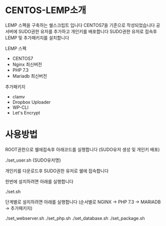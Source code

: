 # CENTOS-LEMP소개

LEMP 스펙을 구축하는 쉘스크립트 입니다 
CENTOS7을 기준으로 작성되었습니다 
공서버에 SUDO권한 유저를 추가하고 개인키를 배포합니다 
SUDO권한 유저로 접속후 LEMP 및 추가패키지를 설치합니다 

LEMP 스펙
 - CENTOS7
 - Nginx 최신버전
 - PHP 7.3
 - Mariadb 최신버전 

추가패키지 
 - clamv
 - Dropbox Uploader
 - WP-CLI
 - Let's Encrypt


# 사용방법 

ROOT권한으로 쉘에접속후 아래코드를 실행합니다
(SUDO유저 생성 및 개인키 배포)

./set_user.sh {SUDO유저명}


개인키를 다운로드후 SUDO권한 유저로 쉘에 접속합니다

한번에 설치하려면 아래를 실행합니다

./set.sh


단계별로 설치하려면 아래를 실행합니다
(순서별로 NGINX -> PHP 7.3 -> MARIADB -> 추가패키지)


./set_webserver.sh
./set_php.sh
./set_database.sh
./set_package.sh
